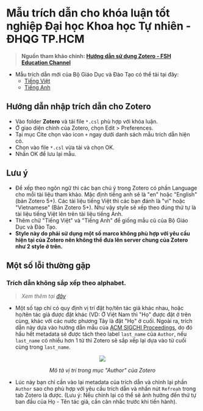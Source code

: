 # Mẫu trích dẫn cho khóa luận tốt nghiệp Đại học Khoa học Tự nhiên - ĐHQG TP.HCM

> **Nguồn tham khảo chính: [ Hướng dẫn sử dụng Zotero - FSH Education Channel](https://fsh.org.vn/vietnamese-utf-8/huong-dan-su-dung-zotero---fsh-education-channel-c123a180.html)**

* Mẫu trích dẫn mới của Bộ Giáo Dục và Đào Tạo có thể tải tại đây:
	* [Tiếng Việt](https://www.zotero.org/styles/vietnam-ministry-of-education-and-training-vi)
	* [Tiếng Anh](https://www.zotero.org/styles/vietnam-ministry-of-education-and-training-en)

## Hướng dẫn nhập trích dẫn cho Zotero
* Vào folder **Zotero** và tải file `*.csl` phù hợp với khóa luận.
* Ở giao diện chính của Zotero, chọn Edit > Preferences.
* Tại mục Cite chọn vào icon `+` ngay dưới danh sách mẫu trích dẫn hiện có.
* Chọn vào file `*.csl` vừa tải và chọn OK.
* Nhấn OK để lưu lại mẫu.

## Lưu ý
- Để xếp theo ngôn ngữ thì các bạn chú ý trong Zotero có phần Language cho mỗi tài liệu tham khảo. Mặc định tiếng anh sẽ là "en" hoặc "English" (bản Zotero 5+). Các tài liệu tiếng Việt thì các bạn đánh là "vi" hoặc "Vietnamese" (Bản Zotero 5+). Như vậy style sẽ xếp theo đúng thứ tự là tài liệu tiếng Việt lên trên tài liệu tiếng Anh.
- Thêm chữ "Tiếng Việt" và "Tiếng Anh" để giống mẫu cũ của Bộ Giáo Dục và Đào Tạo.
- **Style này do phải sử dụng một số marco không phù hợp với yêu cầu hiện tại của Zotero nên không thể đưa lên server chung của Zotero như 2 style ở trên.**

## Một số lỗi thường gặp
### Trích dẫn không sắp xếp theo alphabet.
> *Xem thêm tại [đây](https://tex.stackexchange.com/questions/477949/biblatex-with-biber-splits-long-name-to-first-and-last-name)*
* Một số tạp chí có quy định vị trí đặt họ/tên tác giả khác nhau, hoặc họ/tên tác giả được đặt khác (VD: Ở Việt Nam thì "Họ" được đặt ở trên cùng, khác với các nước phương Tây là đặt "Họ" ở cuối. Ngoài ra, trích dẫn này dựa vào hướng dẫn mẫu của [ACM SIGCHI Proceedings](https://citationsy.com/styles/acm-sigchi-proceedings), do đó hầu hết metadata sẽ được tách theo label `last_name` của `Author`, nếu `last_name` có nhiều hơn 1 từ thì Zotero sẽ sắp xếp lại dựa vào từ cuối cùng trong `last_name`.

<p align="center">
  <img src="https://github.com/tnmquann/vnuhcmus-citation-styles-thesis/assets/56569936/05f9752f-2916-4f6a-b897-f6b2cbc4ed6a" />
</p>
<p align="center">
<i> Mô tả vị trí trong mục "Author" của Zotero </i>
</p>

* Lúc này bạn chỉ cần vào lại metadata của trích dẫn và chỉnh lại phần `Author` sao cho phù hợp với yêu cầu trích dẫn và nhấn nút `Refreah` trong tab Zotero là được. (Lưu ý: Nếu chỉnh lại có thể sẽ ảnh hưởng đến thứ tự ban đầu của Họ - Tên tác giả, cần cân nhắc trước khi tiến hành).
